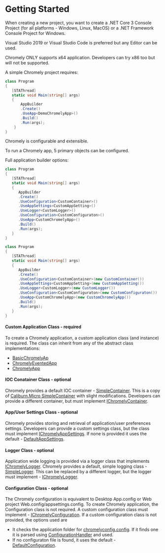 
# Getting Started

When creating a new project, you want to create a .NET Core 3 Console Project (for all platforms - Windows, Linux, MacOS) or a .NET Framework Console Project for Windows. 

Visual Studio 2019 or Visual Studio Code is preferred but any Editor can be used.

Chromely ONLY supports x64 application. Developers can try x86 too but will not be supported.

A simple Chromely project requires:

````csharp
class Program
{
   [STAThread]
   static void Main(string[] args)
   {
       AppBuilder
       .Create()
       .UseApp<DemoChromelyApp>()
       .Build()
       .Run(args);
    }
}
````

Chromely is configurable and extensible. 

To run a Chromely app, 5 primary objects can be configured. 

Full application builder options:

````csharp
class Program
{
   [STAThread]
   static void Main(string[] args)
   {
      AppBuilder
      .Create()
      .UseConfiguration<CustomContainer>()
      .UseAppSettings<CustomAppSetting>()
      .UseLogger<CustomLogger>()
      .UseConfiguration<CustomConfiguraton>()
      .UseApp<CustomChromelyApp>()
      .Build()
      .Run(args);
   }
}
````

````csharp
class Program
{
   [STAThread]
   static void Main(string[] args)
   {
      AppBuilder
      .Create()
      .UseConfiguration<CustomContainer>(new CustomContainer())
      .UseAppSettings<CustomAppSetting>(new CustomAppSetting())
      .UseLogger<CustomLogger>(new CustomLogger())
      .UseConfiguration<CustomConfiguraton>(new CustomConfiguraton())
      .UseApp<CustomChromelyApp>(new CustomChromelyApp())
      .Build()
      .Run(args);
   }
}
````

#### Custom Application Class - required

To create a Chromely application, a custom application class (and instance) is required. The class can inherit from any of the abstract class implementations:
- [BasicChromelyAp](https://github.com/chromelyapps/Chromely/blob/master/src/Chromely/BasicChromelyApp.cs) 
- [ChromelyEventedApp](https://github.com/chromelyapps/Chromely/blob/master/src/Chromely/ChromelyEventedApp.cs) 
- [ChromelyApp](https://github.com/chromelyapps/Chromely/blob/master/src/Chromely.Core/ChromelyApp.cs) 


#### IOC Conatainer Class - optional

Chromely provides a default IOC container - [SimpleContainer](https://github.com/chromelyapps/Chromely/blob/master/src/Chromely.Core/Infrastructure/SimpleContainer.cs). This is a copy of [Caliburn.Micro SimpleContainer](https://caliburnmicro.com/documentation/simple-container) with slight modifications. Developers can provide a different container, but must implement [IChromelyContainer](https://github.com/chromelyapps/Chromely/blob/master/src/Chromely.Core/IChromelyContainer.cs).


#### App/User Settings Class - optional

Chromely provides storing and retrieval of application/user preferences settings.
Developers can provide a custom settings class, but the class must implement [IChromelyAppSettings](https://github.com/chromelyapps/Chromely/blob/master/src/Chromely.Core/IChromelyAppSettings.cs). If none is provided it uses the default - [DefaultAppSettings](https://github.com/chromelyapps/Chromely/blob/master/src/Chromely.Core/Defaults/DefaultAppSettings.cs).


#### Logger Class - optional

Application wide logging is provided via a logger class that implements [IChromelyLogger](https://github.com/chromelyapps/Chromely/blob/master/src/Chromely.Core/Logging/IChromelyLogger.cs). Chromely provides a default, simple logging class - [SimpleLogger](https://github.com/chromelyapps/Chromely/blob/master/src/Chromely.Core/Logging/SimpleLogger.cs). This can be replaced by a different logger, but the logger must implement - [IChromelyLogger](https://github.com/chromelyapps/Chromely/blob/master/src/Chromely.Core/Logging/IChromelyLogger.cs).



#### Configuration Class - optional

The Chromely configuration is equivalent to Desktop App.config or Web project Web.config/appsettings.config. To create Chromely application, the Configuration class is not required. A custom configuration class must implement - [IChromelyConfiguration](https://github.com/chromelyapps/Chromely/blob/master/src/Chromely.Core/Configuration/IChromelyConfiguration.cs). If a custom configuration class is not provided, the options used are

- It checks the application folder for [chromelyconfig.config](https://github.com/chromelyapps/demo-projects/blob/master/regular-chromely/CrossPlatDemo/chromelyconfig.json). If it finds one it is parsed using [ConfigurationHandler](https://github.com/chromelyapps/Chromely/blob/master/src/Chromely.Core/Configuration/ConfigurationHandler.cs) and used.
- If no configuraton file is found, it uses the default - [DefaultConfiguration](https://github.com/chromelyapps/Chromely/blob/master/src/Chromely.Core/Configuration/DefaultConfiguration.cs).